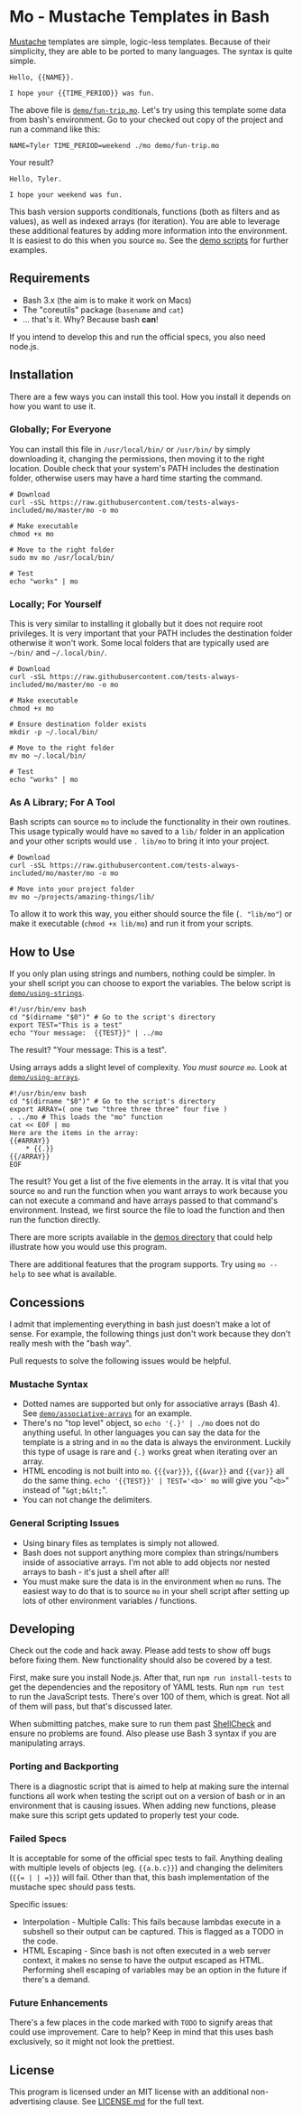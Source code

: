 Mo - Mustache Templates in Bash
===============================

[Mustache] templates are simple, logic-less templates.  Because of their simplicity, they are able to be ported to many languages.  The syntax is quite simple.

    Hello, {{NAME}}.

    I hope your {{TIME_PERIOD}} was fun.

The above file is [`demo/fun-trip.mo`](demo/fun-trip.mo).  Let's try using this template some data from bash's environment.  Go to your checked out copy of the project and run a command like this:

    NAME=Tyler TIME_PERIOD=weekend ./mo demo/fun-trip.mo

Your result?

    Hello, Tyler.

    I hope your weekend was fun.

This bash version supports conditionals, functions (both as filters and as values), as well as indexed arrays (for iteration).  You are able to leverage these additional features by adding more information into the environment.  It is easiest to do this when you source `mo`.  See the [demo scripts](demo/) for further examples.


Requirements
------------

* Bash 3.x (the aim is to make it work on Macs)
* The "coreutils" package (`basename` and `cat`)
* ... that's it.  Why?  Because bash **can**!

If you intend to develop this and run the official specs, you also need node.js.


Installation
------------

There are a few ways you can install this tool.  How you install it depends on how you want to use it.


### Globally; For Everyone

You can install this file in `/usr/local/bin/` or `/usr/bin/` by simply downloading it, changing the permissions, then moving it to the right location.  Double check that your system's PATH includes the destination folder, otherwise users may have a hard time starting the command.

    # Download
    curl -sSL https://raw.githubusercontent.com/tests-always-included/mo/master/mo -o mo

    # Make executable
    chmod +x mo

    # Move to the right folder
    sudo mv mo /usr/local/bin/

    # Test
    echo "works" | mo


### Locally; For Yourself

This is very similar to installing it globally but it does not require root privileges.  It is very important that your PATH includes the destination folder otherwise it won't work.  Some local folders that are typically used are `~/bin/` and `~/.local/bin/`.

    # Download
    curl -sSL https://raw.githubusercontent.com/tests-always-included/mo/master/mo -o mo

    # Make executable
    chmod +x mo

    # Ensure destination folder exists
    mkdir -p ~/.local/bin/

    # Move to the right folder
    mv mo ~/.local/bin/

    # Test
    echo "works" | mo


### As A Library; For A Tool

Bash scripts can source `mo` to include the functionality in their own routines.  This usage typically would have `mo` saved to a `lib/` folder in an application and your other scripts would use `. lib/mo` to bring it into your project.

    # Download
    curl -sSL https://raw.githubusercontent.com/tests-always-included/mo/master/mo -o mo

    # Move into your project folder
    mv mo ~/projects/amazing-things/lib/

To allow it to work this way, you either should source the file (`. "lib/mo"`) or make it executable (`chmod +x lib/mo`) and run it from your scripts.


How to Use
----------

If you only plan using strings and numbers, nothing could be simpler.  In your shell script you can choose to export the variables.  The below script is [`demo/using-strings`](demo/using-strings).

    #!/usr/bin/env bash
    cd "$(dirname "$0")" # Go to the script's directory
    export TEST="This is a test"
    echo "Your message:  {{TEST}}" | ../mo

The result?  "Your message:  This is a test".

Using arrays adds a slight level of complexity.  *You must source `mo`.*  Look at [`demo/using-arrays`](demo/using-arrays).

    #!/usr/bin/env bash
    cd "$(dirname "$0")" # Go to the script's directory
    export ARRAY=( one two "three three three" four five )
    . ../mo # This loads the "mo" function
    cat << EOF | mo
    Here are the items in the array:
    {{#ARRAY}}
        * {{.}}
    {{/ARRAY}}
    EOF

The result?  You get a list of the five elements in the array.  It is vital that you source `mo` and run the function when you want arrays to work because you can not execute a command and have arrays passed to that command's environment.  Instead, we first source the file to load the function and then run the function directly.

There are more scripts available in the [demos directory](demo/) that could help illustrate how you would use this program.

There are additional features that the program supports. Try using `mo --help` to see what is available.


Concessions
-----------

I admit that implementing everything in bash just doesn't make a lot of sense.  For example, the following things just don't work because they don't really mesh with the "bash way".

Pull requests to solve the following issues would be helpful.


### Mustache Syntax

* Dotted names are supported but only for associative arrays (Bash 4).  See [`demo/associative-arrays`](demo/associative-arrays) for an example.
* There's no "top level" object, so `echo '{.}' | ./mo` does not do anything useful.  In other languages you can say the data for the template is a string and in `mo` the data is always the environment.  Luckily this type of usage is rare and `{.}` works great when iterating over an array.
* HTML encoding is not built into `mo`.  `{{{var}}}`, `{{&var}}` and `{{var}}` all do the same thing.  `echo '{{TEST}}' | TEST='<b>' mo` will give you "`<b>`" instead of "`&gt;b&lt;`".
* You can not change the delimiters.


### General Scripting Issues

* Using binary files as templates is simply not allowed.
* Bash does not support anything more complex than strings/numbers inside of associative arrays.  I'm not able to add objects nor nested arrays to bash - it's just a shell after all!
* You must make sure the data is in the environment when `mo` runs.  The easiest way to do that is to source `mo` in your shell script after setting up lots of other environment variables / functions.


Developing
----------

Check out the code and hack away.  Please add tests to show off bugs before fixing them.  New functionality should also be covered by a test.

First, make sure you install Node.js. After that, run `npm run install-tests` to get the dependencies and the repository of YAML tests. Run `npm run test` to run the JavaScript tests. There's over 100 of them, which is great. Not all of them will pass, but that's discussed later.

When submitting patches, make sure to run them past [ShellCheck] and ensure no problems are found.  Also please use Bash 3 syntax if you are manipulating arrays.


### Porting and Backporting

There is a diagnostic script that is aimed to help at making sure the internal functions all work when testing the script out on a version of bash or in an environment that is causing issues.  When adding new functions, please make sure this script gets updated to properly test your code.


### Failed Specs

It is acceptable for some of the official spec tests to fail.  Anything dealing with multiple levels of objects (eg. `{{a.b.c}}`) and changing the delimiters (`{{= | | =}}`) will fail.  Other than that, this bash implementation of the mustache spec should pass tests.

Specific issues:
 * Interpolation - Multiple Calls:  This fails because lambdas execute in a subshell so their output can be captured.  This is flagged as a TODO in the code.
 * HTML Escaping - Since bash is not often executed in a web server context, it makes no sense to have the output escaped as HTML.  Performing shell escaping of variables may be an option in the future if there's a demand.


### Future Enhancements

There's a few places in the code marked with `TODO` to signify areas that could use improvement.  Care to help?  Keep in mind that this uses bash exclusively, so it might not look the prettiest.


License
-------

This program is licensed under an MIT license with an additional non-advertising clause.  See [LICENSE.md](LICENSE.md) for the full text.


[Mustache]: https://mustache.github.io/
[ShellCheck]: https://github.com/koalaman/shellcheck
